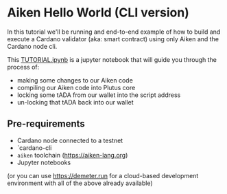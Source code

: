 # Aiken Hello World (CLI version)

In this tutorial we'll be running and end-to-end example of how to build and execute a Cardano validator (aka: smart contract) using only Aiken and the Cardano node cli.

This [TUTORIAL.ipynb](TUTORIAL.ipynb) is a jupyter notebook that will guide you through the process of:

- making some changes to our Aiken code
- compiling our Aiken code into Plutus core
- locking some tADA from our wallet into the script address
- un-locking that tADA back into our wallet

## Pre-requirements

- Cardano node connected to a testnet
- `cardano-cli
- `aiken` toolchain (https://aiken-lang.org)
- Jupyter notebooks

(or you can use https://demeter.run for a cloud-based development environment with all of the above already available)